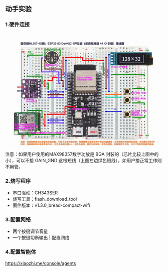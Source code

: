 ## 动手实验

### 1.硬件连接
![alt text](image-1.png)
注意：如果用户使用的MAX98357数字功放是 BGA 封装的（芯片比较上图中的小），可以不接 GAIN_GND 这根短线（上图左边绿色短线），如用户接正常工作则不用管。

### 2.烧写程序
- 串口驱动：CH343SER
- 烧写工具：flash_download_tool
- 固件版本：v1.3.0_bread-compact-wifi

### 3.配置网络

- 两个按键调节音量
- 一个按键切断输出 | 配置网络

### 4.配置智能体
https://xiaozhi.me/console/agents